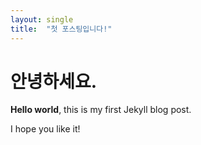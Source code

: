 ```yaml
---
layout: single
title:  "첫 포스팅입니다!"
---
```


# 안녕하세요.

**Hello world**, this is my first Jekyll blog post.

I hope you like it!
